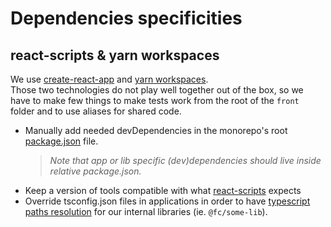 # Dependencies specificities

## react-scripts & yarn workspaces

We use [create-react-app](https://create-react-app.dev/) and [yarn workspaces](https://classic.yarnpkg.com/lang/en/docs/workspaces/).  
Those two technologies do not play well together out of the box, so we have to make few things to make tests work from the root of the `front` folder and to use aliases for shared code.


 * Manually add needed devDependencies in the monorepo's root [package.json](../package.json) file.  
   > _Note that app or lib specific (dev)dependencies should live inside relative package.json._
 * Keep a version of tools compatible with what [react-scripts](https://www.npmjs.com/package/react-scripts) expects
 * Override tsconfig.json files in applications in order to have [typescript paths resolution](https://www.typescriptlang.org/docs/handbook/module-resolution.html#path-mapping) for our internal libraries (ie. `@fc/some-lib`).
